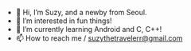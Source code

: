- 👋 Hi, I’m Suzy, and a newby from Seoul.
- 👀 I’m interested in fun things!
- 🌱 I’m currently learning Android and C, C++!
- 📫 How to reach me / suzythetravelerr@gmail.com

<!---
suzy-thetraveler/suzy-thetraveler is a ✨ special ✨ repository because its `README.md` (this file) appears on your GitHub profile.
You can click the Preview link to take a look at your changes.
--->
